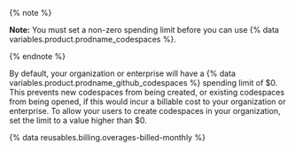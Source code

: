 {% note %}

**Note:** You must set a non-zero spending limit before you can use {% data variables.product.prodname_codespaces %}.

{% endnote %}

By default, your organization or enterprise will have a {% data variables.product.prodname_github_codespaces %} spending limit of $0. This prevents new codespaces from being created, or existing codespaces from being opened, if this would incur a billable cost to your organization or enterprise. To allow your users to create codespaces in your organization, set the limit to a value higher than $0.

{% data reusables.billing.overages-billed-monthly %}
